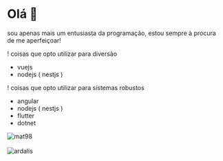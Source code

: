 # Olá 👋

sou apenas mais um entusiasta da programação, estou sempre à procura de me aperfeiçoar!

! coisas que opto utilizar para diversão
- vuejs
- nodejs ( nestjs )

! coisas que opto utilizar para sistemas robustos
- angular
- nodejs ( nestjs )
- flutter
- dotnet

<div>
  <img align="center" src="https://github-readme-stats.vercel.app/api?username=mat98&show_icons=true&theme=dark" alt="mat98" />
<div/>
<br />
  
<div>
  <img align="center" src="https://github-readme-stats.vercel.app/api/top-langs/?username=mat98&layout=compact&hide=html&theme=dark" alt="ardalis" />
<div/>
<br />
